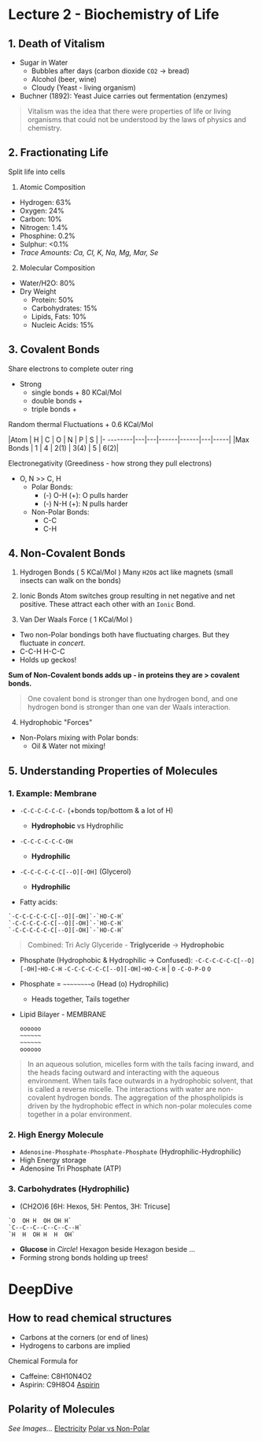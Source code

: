 # Lecture 2 - **Biochemistry** of Life

## 1. Death of Vitalism
- Sugar in Water
	- Bubbles after days (carbon dioxide `CO2` -> bread)
	- Alcohol (beer, wine)
	- Cloudy (Yeast - living organism)
- Buchner (1892): Yeast Juice carries out fermentation (enzymes)

> Vitalism was the idea that there were properties of life or living organisms that could not be understood by the laws of physics and chemistry.


## 2. Fractionating Life
Split life into cells

1. Atomic Composition
- Hydrogen: 63%
- Oxygen: 24%
- Carbon: 10%
- Nitrogen: 1.4%
- Phosphine: 0.2%
- Sulphur: <0.1%
- *Trace Amounts: Ca, Cl, K, Na, Mg, Mar, Se*

2. Molecular Composition
- Water/H2O: 80%
- Dry Weight
	- Protein: 50%
	- Carbohydrates: 15%
	- Lipids, Fats: 10%
	- Nucleic Acids: 15%


## 3. Covalent Bonds
Share electrons to complete outer ring

- Strong
	- single bonds + 80 KCal/Mol
	- double bonds +
	- triple bonds +

Random thermal Fluctuations + 0.6 KCal/Mol

|Atom      | H | C | O    | N    | P | S   |
|- --------|---|---|------|------|---|-----|
|Max Bonds | 1 | 4 | 2(1) | 3(4) | 5 | 6(2)|

Electronegativity (Greediness - how strong they pull electrons)
- O, N >> C, H
	- Polar Bonds:
		- (-) O-H (+): O pulls harder
		- (-) N-H (+): N pulls harder
	- Non-Polar Bonds:
		- C-C
		- C-H


## 4. Non-Covalent Bonds
1. Hydrogen Bonds ( 5 KCal/Mol )
Many `H2O`s act like magnets
(small insects can walk on the bonds)

2. Ionic Bonds
Atom switches group resulting in net negative and net positive. These attract each other with an `Ionic` Bond.

3. Van Der Waals Force ( 1 KCal/Mol )
- Two non-Polar bondings both have fluctuating charges. But they fluctuate in *concert*.
- C-C-H H-C-C
- Holds up geckos!

**Sum of Non-Covalent bonds adds up - in proteins they are > covalent bonds.**

> One covalent bond is stronger than one hydrogen bond, and one hydrogen bond is stronger than one van der Waals interaction.

4. Hydrophobic "Forces"
- Non-Polars mixing with Polar bonds:
	- Oil & Water not mixing!


## 5. Understanding Properties of Molecules
### 1. Example: Membrane

- `-C-C-C-C-C-C-` (+bonds top/bottom & a lot of H)
	- **Hydrophobic** vs Hydrophilic
- `-C-C-C-C-C-C-OH`
	- **Hydrophilic**
- `-C-C-C-C-C-C[--O][-OH]` (Glycerol)
	- **Hydrophilic**

- Fatty acids:
```
`-C-C-C-C-C-C[--O][-OH]`-`HO-C-H`
`-C-C-C-C-C-C[--O][-OH]`-`HO-C-H`
`-C-C-C-C-C-C[--O][-OH]`-`HO-C-H`
```
> Combined: Tri Acly Glyceride - **Triglyceride** -> **Hydrophobic**

- Phosphate (Hydrophobic & Hydrophilic -> Confused):
`-C-C-C-C-C-C[--O][-OH]`-`HO-C-H`
`-C-C-C-C-C-C[--O][-OH]`-`HO-C-H`
                             |  `O`
                           `-C-O-P-O`
                                `O`

- Phosphate = `~~~~~~~~o` (Head (o) Hydrophilic)
	- Heads together, Tails together

- Lipid Bilayer - MEMBRANE
	```
	oooooo
	~~~~~~
	~~~~~~
	oooooo
	```

> In an aqueous solution, micelles form with the tails facing inward, and the heads facing outward and interacting with the aqueous environment. When tails face outwards in a hydrophobic solvent, that is called a reverse micelle. The interactions with water are non-covalent hydrogen bonds. The aggregation of the phospholipids is driven by the hydrophobic effect in which non-polar molecules come together in a polar environment.

### 2. High Energy Molecule
- `Adenosine-Phosphate-Phosphate-Phosphate` (Hydrophilic-Hydrophilic)
- High Energy storage
- Adenosine Tri Phosphate (ATP)

### 3. Carbohydrates (Hydrophilic)
- (CH2O)6 [6H: Hexos, 5H: Pentos, 3H: Tricuse]
```
`O  OH H  OH OH H`
`C--C--C--C--C--C--H`
`H  H  OH H  H  OH`
```

- **Glucose** in *Circle*! Hexagon beside Hexagon beside ...
- Forming strong bonds holding up trees!

# DeepDive
## How to read chemical structures
- Carbons at the corners (or end of lines)
- Hydrogens to carbons are implied

Chemical Formula for
- Caffeine: C8H10N4O2
- Aspirin: C9H8O4 
[Aspirin](02_deepdive_aspirin.png)

## Polarity of Molecules
*See Images...*
[Electricity](02_deepdive_polarity-electricity.png)
[Polar vs Non-Polar](02_deepdive_polarity-polar_vs_nonpolar.png)
